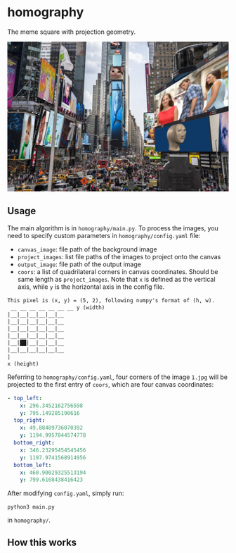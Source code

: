 # homography

The meme square with projection geometry.

![img](./results/res.jpg)

## Usage
The main algorithm is in `homography/main.py`. To process the images, you need to specify custom parameters in `homography/config.yaml` file:
- `canvas_image`: file path of the background image
- `project_images`: list file paths of the images to project onto the canvas
- `output_image`: file path of the output image
- `coors`: a list of quadrilateral corners in canvas coordinates. Should be same length as `project_images`. Note that `x` is defined as the vertical axis, while `y` is the horizontal axis in the config file.

```
This pixel is (x, y) = (5, 2), following numpy's format of (h, w).
 __ __ __ __ __ __ __ y (width)
|__|__|__|__|__|__   
|__|__|__|__|__|__   
|__|__|__|__|__|__   
|__|__|__|__|__|__   
|__|██|__|__|__|__
|__|__|__|__|__|__   
|
x (height)
```

Referring to `homography/config.yaml`, four corners of the image `1.jpg` will be projected to the first entry of `coors`, which are four canvas coordinates:
```yaml
- top_left: 
    x: 296.3452162756598
    y: 795.149285190616
  top_right:
    x: 49.88489736070392
    y: 1194.9957844574778
  bottom_right:
    x: 346.23295454545456
    y: 1197.9741568914956
  bottom_left:
    x: 460.90029325513194
    y: 799.6168438416423
```

After modifying `config.yaml`, simply run:
```
python3 main.py
```
in `homography/`.
   
## How this works

